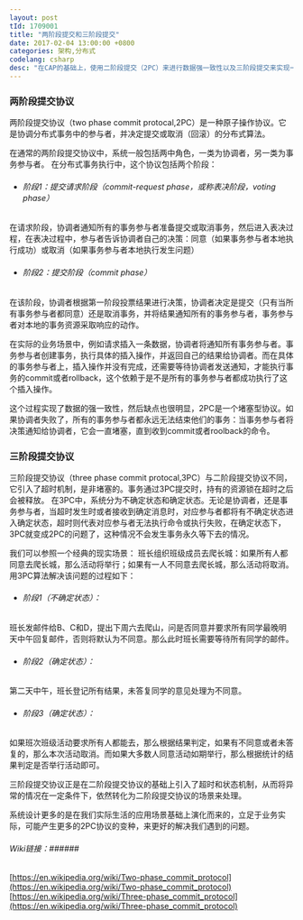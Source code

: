 ```yaml
---
layout: post
tId: 1709001
title: "两阶段提交和三阶段提交"
date: 2017-02-04 13:00:00 +0800
categories: 架构,分布式
codelang: csharp
desc: "在CAP的基础上，使用二阶段提交（2PC）来进行数据强一致性以及三阶段提交来实现一定的容错性，而CAP理论是理论的基础概念"
---
```

### 两阶段提交协议 ###
两阶段提交协议（two phase commit protocal,2PC）是一种原子操作协议。它是协调分布式事务中的参与者，并决定提交或取消（回滚）的分布式算法。

在通常的两阶段提交协议中，系统一般包括两中角色，一类为协调者，另一类为事务参与者。
在分布式事务执行中，这个协议包括两个阶段：

* ###### 阶段1：提交请求阶段（commit-request phase，或称表决阶段，voting phase） ######
在请求阶段，协调者通知所有的事务参与者准备提交或取消事务，然后进入表决过程，在表决过程中，参与者告诉协调者自己的决策：同意（如果事务参与者本地执行成功）或取消（如果事务参与者本地执行发生问题）

* ###### 阶段2：提交阶段（commit phase） ######
在该阶段，协调者根据第一阶段投票结果进行决策，协调者决定是提交（只有当所有事务参与者都同意）还是取消事务，并将结果通知所有的事务参与者，事务参与者对本地的事务资源采取响应的动作。

在实际的业务场景中，例如请求插入一条数据，协调者将通知所有事务参与者。事务参与者创建事务，执行具体的插入操作，并返回自己的结果给协调者。而在具体的事务参与者上，插入操作并没有完成，还需要等待协调者发送通知，才能执行事务的commit或者rollback，这个依赖于是不是所有的事务参与者都成功执行了这个插入操作。

这个过程实现了数据的强一致性，然后缺点也很明显，2PC是一个堵塞型协议。如果协调者失败了，所有的事务参与者都永远无法结束他们的事务：当事务参与者将决策通知给协调者，它会一直堵塞，直到收到commit或者roolback的命令。

### 三阶段提交协议 ###
三阶段提交协议（three phase commit protocal,3PC）与二阶段提交协议不同，它引入了超时机制，是非堵塞的。事务通过3PC提交时，持有的资源锁在超时之后会被释放。
在3PC中，系统分为不确定状态和确定状态。无论是协调者，还是事务参与者，当超时发生时或者接收到确定消息时，对应参与者都将有不确定状态进入确定状态，超时则代表对应参与者无法执行命令或执行失败，在确定状态下，3PC就变成2PC的问题了，这种情况不会发生事务永久等下去的情况。

我们可以参照一个经典的现实场景：
班长组织班级成员去爬长城：如果所有人都同意去爬长城，那么活动将举行；如果有一人不同意去爬长城，那么活动将取消。用3PC算法解决该问题的过程如下：
* ###### 阶段1（不确定状态）： ######
班长发邮件给B、C和D，提出下周六去爬山，问是否同意并要求所有同学最晚明天中午回复邮件，否则将默认为不同意。那么此时班长需要等待所有同学的邮件。
* ###### 阶段2（确定状态）： ######
第二天中午，班长登记所有结果，未答复同学的意见处理为不同意。
* ###### 阶段3（确定状态）： ######
如果班次班级活动要求所有人都能去，那么根据结果判定，如果有不同意或者未答复的，那么本次活动取消。而如果大多数人同意活动如期举行，那么根据统计的结果判定是否举行活动即可。

三阶段提交协议正是在二阶段提交协议的基础上引入了超时和状态机制，从而将异常的情况在一定条件下，依然转化为二阶段提交协议的场景来处理。

系统设计更多的是在我们实际生活的应用场景基础上演化而来的，立足于业务实际，可能产生更多的2PC协议的变种，来更好的解决我们遇到的问题。

###### Wiki链接：######
[https://en.wikipedia.org/wiki/Two-phase_commit_protocol](https://en.wikipedia.org/wiki/Two-phase_commit_protocol)
[https://en.wikipedia.org/wiki/Three-phase_commit_protocol](https://en.wikipedia.org/wiki/Three-phase_commit_protocol)
